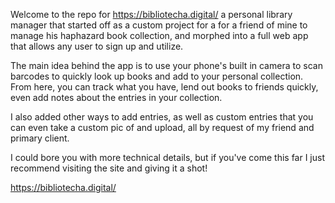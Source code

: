 Welcome to the repo for https://bibliotecha.digital/ a personal library manager that started off as a custom project for a for a friend of mine to manage his haphazard book collection, and morphed into a full web app that allows any user to sign up and utilize.

The main idea behind the app is to use your phone's built in camera to scan barcodes to quickly look up books and add to your personal collection. From here, you can track what you have, lend out books to friends quickly, even add notes about the entries in your collection.

I also added other ways to add entries, as well as custom entries that you can even take a custom pic of and upload, all by request of my friend and primary client.

I could bore you with more technical details, but if you've come this far I just recommend visiting the site and giving it a shot! 

https://bibliotecha.digital/
